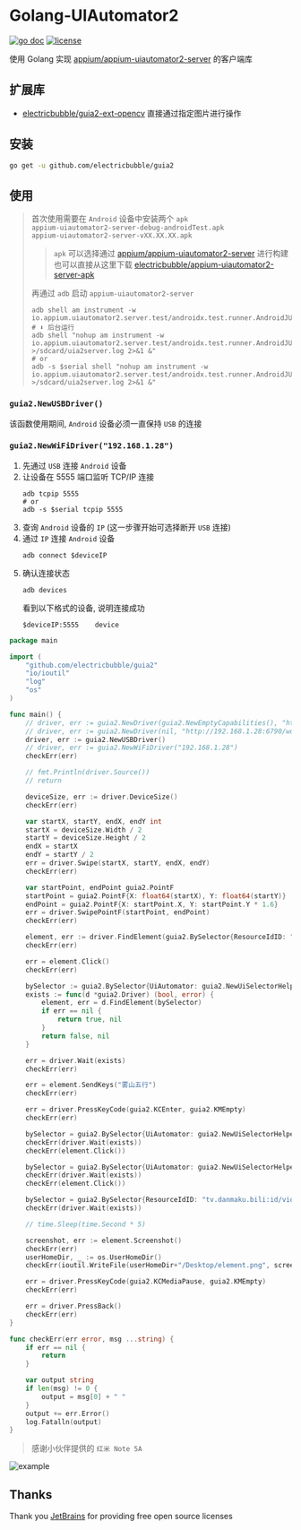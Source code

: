 # Golang-UIAutomator2
[![go doc](https://godoc.org/github.com/electricbubble/guia2?status.svg)](https://pkg.go.dev/github.com/electricbubble/guia2?tab=doc)
[![license](https://img.shields.io/github/license/electricbubble/guia2)](https://github.com/electricbubble/guia2/blob/master/LICENSE)

使用 Golang 实现 [appium/appium-uiautomator2-server](https://github.com/appium/appium-uiautomator2-server) 的客户端库

## 扩展库

- [electricbubble/guia2-ext-opencv](https://github.com/electricbubble/guia2-ext-opencv) 直接通过指定图片进行操作

## 安装
```bash
go get -u github.com/electricbubble/guia2
```

## 使用

> 首次使用需要在 `Android` 设备中安装两个 `apk`  
> `appium-uiautomator2-server-debug-androidTest.apk`  
> `appium-uiautomator2-server-vXX.XX.XX.apk`
>
>> `apk` 可以选择通过 [appium/appium-uiautomator2-server](https://github.com/appium/appium-uiautomator2-server#building-project) 进行构建  
>> 也可以直接从这里下载 [electricbubble/appium-uiautomator2-server-apk](https://github.com/electricbubble/appium-uiautomator2-server-apk/releases)
>  
>
> 再通过 `adb` 启动 `appium-uiautomator2-server`  
> ```shell script
> adb shell am instrument -w io.appium.uiautomator2.server.test/androidx.test.runner.AndroidJUnitRunner
> # ⬇️ 后台运行
> adb shell "nohup am instrument -w io.appium.uiautomator2.server.test/androidx.test.runner.AndroidJUnitRunner >/sdcard/uia2server.log 2>&1 &"
> # or
> adb -s $serial shell "nohup am instrument -w io.appium.uiautomator2.server.test/androidx.test.runner.AndroidJUnitRunner >/sdcard/uia2server.log 2>&1 &"
> ```

### `guia2.NewUSBDriver()`
该函数使用期间, `Android` 设备必须一直保持 `USB` 的连接

### `guia2.NewWiFiDriver("192.168.1.28")`
1. 先通过 `USB` 连接 `Android` 设备
2. 让设备在 5555 端口监听 TCP/IP 连接
    ```shell script
    adb tcpip 5555
   # or
    adb -s $serial tcpip 5555
    ```
3. 查询 `Android` 设备的 `IP` (这一步骤开始可选择断开 `USB` 连接)
4. 通过 `IP` 连接 `Android` 设备
    ```shell script
    adb connect $deviceIP
    ```
5. 确认连接状态
    ```shell script
    adb devices
    ```
    看到以下格式的设备, 说明连接成功
    ```shell script
    $deviceIP:5555    device
    ```

```go
package main

import (
	"github.com/electricbubble/guia2"
	"io/ioutil"
	"log"
	"os"
)

func main() {
	// driver, err := guia2.NewDriver(guia2.NewEmptyCapabilities(), "http://localhost:6790/wd/hub")
	// driver, err := guia2.NewDriver(nil, "http://192.168.1.28:6790/wd/hub")
	driver, err := guia2.NewUSBDriver()
	// driver, err := guia2.NewWiFiDriver("192.168.1.28")
	checkErr(err)

	// fmt.Println(driver.Source())
	// return

	deviceSize, err := driver.DeviceSize()
	checkErr(err)

	var startX, startY, endX, endY int
	startX = deviceSize.Width / 2
	startY = deviceSize.Height / 2
	endX = startX
	endY = startY / 2
	err = driver.Swipe(startX, startY, endX, endY)
	checkErr(err)

	var startPoint, endPoint guia2.PointF
	startPoint = guia2.PointF{X: float64(startX), Y: float64(startY)}
	endPoint = guia2.PointF{X: startPoint.X, Y: startPoint.Y * 1.6}
	err = driver.SwipePointF(startPoint, endPoint)
	checkErr(err)

	element, err := driver.FindElement(guia2.BySelector{ResourceIdID: "tv.danmaku.bili:id/expand_search"})
	checkErr(err)

	err = element.Click()
	checkErr(err)

	bySelector := guia2.BySelector{UiAutomator: guia2.NewUiSelectorHelper().Focused(true).String()}
	exists := func(d *guia2.Driver) (bool, error) {
		element, err = d.FindElement(bySelector)
		if err == nil {
			return true, nil
		}
		return false, nil
	}

	err = driver.Wait(exists)
	checkErr(err)

	err = element.SendKeys("雾山五行")
	checkErr(err)

	err = driver.PressKeyCode(guia2.KCEnter, guia2.KMEmpty)
	checkErr(err)

	bySelector = guia2.BySelector{UiAutomator: guia2.NewUiSelectorHelper().TextStartsWith("番剧").String()}
	checkErr(driver.Wait(exists))
	checkErr(element.Click())

	bySelector = guia2.BySelector{UiAutomator: guia2.NewUiSelectorHelper().Text("立即观看").String()}
	checkErr(driver.Wait(exists))
	checkErr(element.Click())

	bySelector = guia2.BySelector{ResourceIdID: "tv.danmaku.bili:id/videoview_container_space"}
	checkErr(driver.Wait(exists))

	// time.Sleep(time.Second * 5)

	screenshot, err := element.Screenshot()
	checkErr(err)
	userHomeDir, _ := os.UserHomeDir()
	checkErr(ioutil.WriteFile(userHomeDir+"/Desktop/element.png", screenshot.Bytes(), 0600))

	err = driver.PressKeyCode(guia2.KCMediaPause, guia2.KMEmpty)
	checkErr(err)

	err = driver.PressBack()
	checkErr(err)
}

func checkErr(err error, msg ...string) {
	if err == nil {
		return
	}

	var output string
	if len(msg) != 0 {
		output = msg[0] + " "
	}
	output += err.Error()
	log.Fatalln(output)
}

```

> 感谢小伙伴提供的 `红米 Note 5A`


![example](https://github.com/electricbubble/ImageHosting/blob/master/img/202008192034_guia2.gif)


## Thanks

Thank you [JetBrains](https://www.jetbrains.com/?from=gwda) for providing free open source licenses
